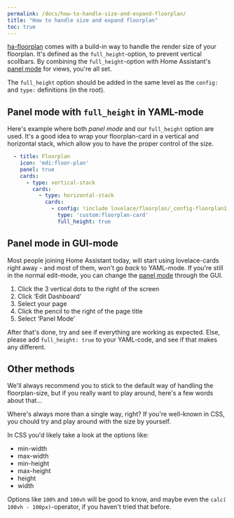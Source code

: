 ```yaml
---
permalink: /docs/how-to-handle-size-and-expand-floorplan/
title: "How to handle size and expand floorplan"
toc: true
---
```


[ha-floorplan](https://github.com/ExperienceLovelace/ha-floorplan) comes with a build-in way to handle the render size of your floorplan. It's defined as the `full_height`-option, to prevent vertical scollbars. By combining the `full_height`-option with Home Assistant's [panel mode](https://www.home-assistant.io/lovelace/dashboards-and-views/#panel) for views, you're all set.

The `full_height` option should be added in the same level as the `config:` and `type:` definitions (in the root).

## Panel mode with `full_height` in YAML-mode

Here's example where both _panel mode_ and our `full_height` option are used. It's a good idea to wrap your floorplan-card in a vertical and horizontal stack, which allow you to have the proper control of the size.

```yaml
  - title: Floorplan
    icon: 'mdi:floor-plan'
    panel: true
    cards:
      - type: vertical-stack
        cards:
          - type: horizontal-stack  
            cards:
              - config: !include lovelace/floorplan/_config-floorplan1.yaml
                type: 'custom:floorplan-card'
                full_height: true
```

## Panel mode in GUI-mode

Most people joining Home Assistant today, will start using lovelace-cards right away - and most of them, won't go _back_ to YAML-mode. If you're still in the normal edit-mode, you can change the [panel mode](https://www.home-assistant.io/lovelace/dashboards-and-views/#panel) through the GUI.

1. Click the 3 vertical dots to the right of the screen
2. Click ‘Edit Dashboard’
2. Select your page
3. Click the pencil to the right of the page title
4. Select ‘Panel Mode’

After that's done, try and see if everything are working as expected. Else, please add `full_height: true` to your YAML-code, and see if that makes any different.

## Other methods

We'll always recommend you to stick to the default way of handling the floorplan-size, but if you really want to play around, here's a few words about that...

Where's always more than a single way, right? If you're well-known in CSS, you chould try and play around with the size by yourself.

In CSS you'd likely take a look at the options like:
- min-width
- max-width
- min-height
- max-height
- height
- width

Options like `100%` and `100vh` will be good to know, and maybe even the `calc( 100vh - 100px)`-operator, if you haven't tried that before.
